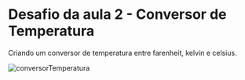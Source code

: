 # Desafio da aula 2 - Conversor de Temperatura
Criando um conversor de temperatura  entre farenheit, kelvin e celsius.

![conversorTemperatura](https://user-images.githubusercontent.com/82118386/188911783-a0fc3b31-7e84-41ee-9e9d-39a8e7bbdb55.png)
